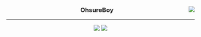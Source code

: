 
<div align="center">
  
  <a href="https://ohsure.notion.site/OhsureBoy-1993252798294b6b8cf22bf5b0ac6db0"><img align="right" src="https://github-readme-stats.vercel.app/api/top-langs/?username=OhsureBoy&theme=dracula&exclude_repo=Computer-Science-Engineering&layout=compact&langs_count=10"/></a>
  
  
  ### OhsureBoy

  
---
<a href="https://ohsure.notion.site/OhsureBoy-1993252798294b6b8cf22bf5b0ac6db0"><img src="https://img.shields.io/badge/Notion-ffffff?style=flat-square&logo=notion&logoColor=black"/></a>
<a href="https://gwansimm.tistory.com/"><img src="https://img.shields.io/badge/Tistory-E5511E?style=flat-square&logo=Blogger&logoColor=white"/></a> 


 <br>
</div>
